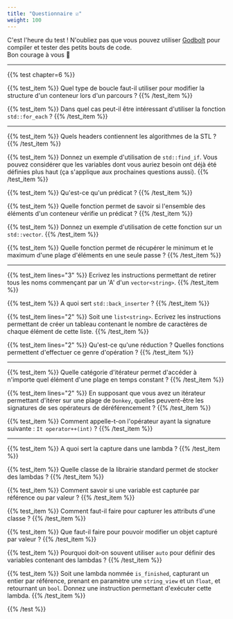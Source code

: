 ```yaml
---
title: "Questionnaire ☑"
weight: 100
---
```


C'est l'heure du test ! N'oubliez pas que vous pouvez utiliser [Godbolt](https://www.godbolt.org/z/ofohb4) pour compiler et tester des petits bouts de code.  
Bon courage à vous 🙂

---

{{% test chapter=6 %}}

{{% test_item %}}
Quel type de boucle faut-il utiliser pour modifier la structure d'un conteneur lors d'un parcours ?
{{% /test_item %}}

{{% test_item %}}
Dans quel cas peut-il être intéressant d'utiliser la fonction `std::for_each` ?
{{% /test_item %}}

---

{{% test_item %}}
Quels headers contiennent les algorithmes de la STL ?
{{% /test_item %}}

{{% test_item %}}
Donnez un exemple d'utilisation de `std::find_if`. Vous pouvez considérer que les variables dont vous auriez besoin ont déjà été définies plus haut (ça s'applique aux prochaines questions aussi).
{{% /test_item %}}

{{% test_item %}}
Qu'est-ce qu'un prédicat ?
{{% /test_item %}}

{{% test_item %}}
Quelle fonction permet de savoir si l'ensemble des éléments d'un conteneur vérifie un prédicat ?
{{% /test_item %}}

{{% test_item %}}
Donnez un exemple d'utilisation de cette fonction sur un `std::vector`.
{{% /test_item %}}

{{% test_item %}}
Quelle fonction permet de récupérer le minimum et le maximum d'une plage d'éléments en une seule passe ?
{{% /test_item %}}

---

{{% test_item lines="3" %}}
Ecrivez les instructions permettant de retirer tous les noms commençant par un 'A' d'un `vector<string>`.
{{% /test_item %}}

{{% test_item %}}
A quoi sert `std::back_inserter` ?
{{% /test_item %}}

{{% test_item lines="2" %}}
Soit une `list<string>`. Ecrivez les instructions permettant de créer un tableau contenant le nombre de caractères de chaque élément de cette liste.
{{% /test_item %}}

{{% test_item lines="2" %}}
Qu'est-ce qu'une réduction ? Quelles fonctions permettent d'effectuer ce genre d'opération ?
{{% /test_item %}}

---

{{% test_item %}}
Quelle catégorie d'itérateur permet d'accéder à n'importe quel élément d'une plage en temps constant ?
{{% /test_item %}}

{{% test_item lines="2" %}}
En supposant que vous avez un itérateur permettant d'itérer sur une plage de `Donkey`, quelles peuvent-être les signatures de ses opérateurs de déréférencement ?
{{% /test_item %}}

{{% test_item %}}
Comment appelle-t-on l'opérateur ayant la signature suivante : `It operator++(int)` ?
{{% /test_item %}}

---

{{% test_item %}}
A quoi sert la capture dans une lambda ?
{{% /test_item %}}

{{% test_item %}}
Quelle classe de la librairie standard permet de stocker des lambdas ?
{{% /test_item %}}

{{% test_item %}}
Comment savoir si une variable est capturée par référence ou par valeur ?
{{% /test_item %}}

{{% test_item %}}
Comment faut-il faire pour capturer les attributs d'une classe ?
{{% /test_item %}}

{{% test_item %}}
Que faut-il faire pour pouvoir modifier un objet capturé par valeur ?
{{% /test_item %}}

{{% test_item %}}
Pourquoi doit-on souvent utiliser `auto` pour définir des variables contenant des lambdas ?
{{% /test_item %}}

{{% test_item %}}
Soit une lambda nommée `is_finished`, capturant un entier par référence, prenant en paramètre une `string_view` et un 
`float`, et retournant un `bool`. Donnez une instruction permettant d'exécuter cette lambda.
{{% /test_item %}}

{{% /test %}}